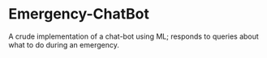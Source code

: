 # Emergency-ChatBot
A crude implementation of a chat-bot using ML; responds to queries about what to do during an emergency.
